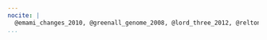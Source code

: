 ```yaml
---
nocite: |
  @emami_changes_2010, @greenall_genome_2008, @lord_three_2012, @relton_dna_2012, @pratt_cd4_2012, @browning_comparative_2012, @ince_python_2009, @parnell_biostar:_2011, @iannetti_regulation_2014, @maclean_crowdsourcing_2013, @groom_postnatal_2012, @werner_what_2009, @jackson_analysis_2009, @ogo_zinc_2015, @field_open_2006, @waterhouse_comparative_2007, @daniels_immediate_2010, @werner_what_2010, @werner_contribution_2014, @weile_customizable_2011, @weile_bayesian_2012, @cockell_integrated_2010, @carlile_strand_2009, @cockell_structure-based_2007, @hong_pattern_2009, @stadler_structurefunction_2011, @andrews_role_2010, @probert_utility_2014, @flanagan_distributed_2014, @cole-ezea_glutathione_2012, @nesbitt_medical_2013, @lee_mre11_2012, @hoogland_guidelines_2010, @turcot_bioinformatic_2012, @xu_identification_2012, @varanasi_skeletal_2010, @simon_cockell_bioconductor_2014, @jakubovics_critical_2015, @wakeling_sirt1_2015, @wilson_nfb1_2015, @gabriel_epigenetic_2015
...
```

